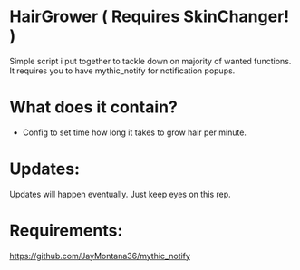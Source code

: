 # HairGrower ( Requires SkinChanger! )
Simple script i put together to tackle down on majority of wanted functions.
It requires you to have mythic_notify for notification popups.

# What does it contain?
- Config to set time how long it takes to grow hair per minute.

# Updates:
Updates will happen eventually.
Just keep eyes on this rep.

# Requirements:
https://github.com/JayMontana36/mythic_notify

